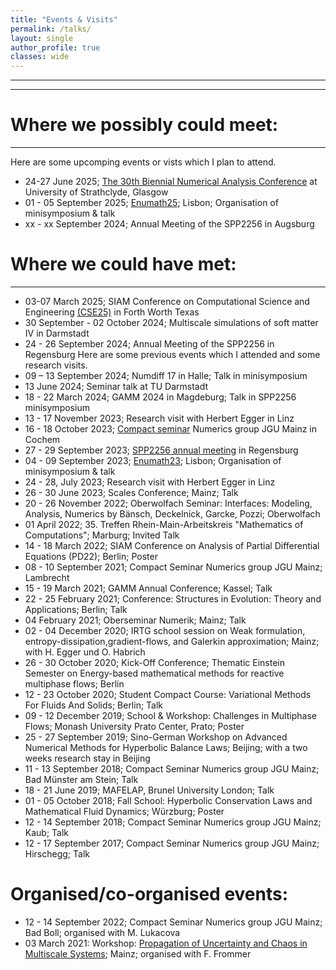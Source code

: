 ```yaml
---
title: "Events & Visits"
permalink: /talks/
layout: single
author_profile: true
classes: wide
---
```

* * *
* * *

Where we possibly could meet:
==================
* * *
Here are some upcomping events or vists which I plan to attend.
- 24-27 June 2025; [The 30th Biennial Numerical Analysis Conference](https://numericalanalysisconference.org.uk/) at University of Strathclyde, Glasgow
- 01 - 05 September 2025; [Enumath25](https://enumath2025.eu/); Lisbon; Organisation of minisymposium & talk
- xx - xx September 2024; Annual Meeting of the SPP2256 in Augsburg

Where we could have met:
==================
* * *
- 03-07 March 2025; SIAM Conference on Computational Science and Engineering [(CSE25)](https://www.siam.org/conferences-events/past-event-archive/cse25/) in Forth Worth Texas
- 30 September - 02 October 2024; Multiscale simulations of soft matter IV in Darmstadt
- 24 - 26 September 2024; Annual Meeting of the SPP2256 in Regensburg
Here are some previous events which I attended and some research visits.
- 09 – 13 September 2024; Numdiff 17 in Halle; Talk in minisymposium
- 13 June 2024; Seminar talk at TU Darmstadt
- 18 - 22 March 2024; GAMM 2024 in Magdeburg; Talk in SPP2256 minisymposium
- 13 - 17 November 2023; Research visit with Herbert Egger in Linz
- 16 - 18 October 2023; [Compact seminar](https://www.numerik.mathematik.uni-mainz.de/kompaktseminar-numerik-2023/) Numerics group JGU Mainz in Cochem
- 27 - 29 September 2023; [SPP2256 annual meeting](https://spp2256.ur.de/events/annual-meetings/annual-meeting-2023) in Regensburg
- 04 - 09 September 2023; [Enumath23](https://enumath2023.com/); Lisbon; Organisation of minisymposium & talk
- 24 - 28, July 2023; Research visit with Herbert Egger in Linz
- 26 - 30 June 2023; Scales Conference; Mainz; Talk
- 20 - 26 November 2022; Oberwolfach Seminar: Interfaces: Modeling, Analysis, Numerics by Bänsch, Deckelnick, Garcke, Pozzi; Oberwolfach
- 01 April 2022; 35. Treffen Rhein-Main-Arbeitskreis "Mathematics of Computations"; Marburg; Invited Talk
- 14 - 18 March 2022; SIAM Conference on Analysis of Partial Differential Equations (PD22); Berlin; Poster
- 08 - 10 September 2021; Compact Seminar Numerics group JGU Mainz; Lambrecht
- 15 - 19 March 2021; GAMM Annual Conference; Kassel; Talk
- 22 - 25 February 2021; Conference: Structures in Evolution: Theory and Applications; Berlin; Talk 
- 04 February 2021; Oberseminar Numerik; Mainz; Talk
- 02 - 04 December 2020; IRTG school session on Weak formulation, entropy-dissipation,gradient-flows, and Galerkin
approximation; Mainz; with H. Egger und O. Habrich
- 26 - 30 October 2020; Kick-Off Conference; Thematic Einstein Semester on Energy-based mathematical methods for reactive multiphase flows; Berlin
- 12 - 23 October 2020; Student Compact Course: Variational Methods For Fluids And Solids; Berlin; Talk
- 09 - 12 December 2019; School & Workshop: Challenges in Multiphase Flows; Monash University Prato Center, Prato; Poster
- 25 - 27 September 2019; Sino-German Workshop on Advanced Numerical Methods for Hyperbolic Balance Laws; Beijing; with a two weeks research stay in Beijing
- 11 - 13 September 2018; Compact Seminar Numerics group JGU Mainz; Bad Münster am Stein; Talk
- 18 - 21 June 2019; MAFELAP, Brunel University London; Talk
- 01 - 05 October 2018; Fall School: Hyperbolic Conservation Laws and Mathematical Fluid Dynamics; Würzburg; Poster
- 12 - 14 September 2018; Compact Seminar Numerics group JGU Mainz; Kaub; Talk
- 12 - 17 September 2017; Compact Seminar Numerics group JGU Mainz; Hirschegg; Talk

Organised/co-organised events:
==================
- 12 - 14 September 2022; Compact Seminar Numerics group JGU Mainz; Bad Boll; organised with M. Lukacova
- 03 March 2021: Workshop: [Propagation of Uncertainty and Chaos in Multiscale Systems](https://www.cecam.org/workshop-details/995); Mainz; organised with F. Frommer